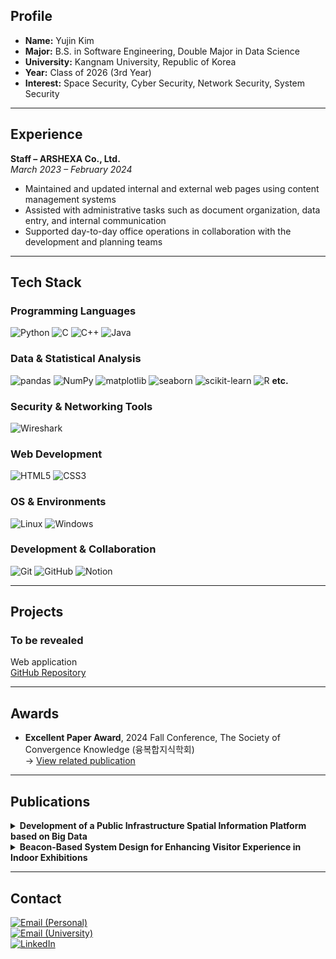 ## Profile

- **Name:** Yujin Kim  
- **Major:** B.S. in Software Engineering, Double Major in Data Science
- **University:** Kangnam University, Republic of Korea
- **Year:** Class of 2026 (3rd Year)
- **Interest:** Space Security, Cyber Security, Network Security, System Security

---

## Experience

**Staff – ARSHEXA Co., Ltd.**  
*March 2023 – February 2024*
- Maintained and updated internal and external web pages using content management systems  
- Assisted with administrative tasks such as document organization, data entry, and internal communication  
- Supported day-to-day office operations in collaboration with the development and planning teams

---

## Tech Stack

### Programming Languages  
![Python](https://img.shields.io/badge/Python-00414C?style=flat&logo=python&logoColor=white)
![C](https://img.shields.io/badge/C-1ABC9C?style=flat&logo=c&logoColor=white)
![C++](https://img.shields.io/badge/C++-00414C?style=flat&logo=c%2B%2B&logoColor=white)
![Java](https://img.shields.io/badge/Java-1ABC9C?style=flat&logo=java&logoColor=white)

### Data & Statistical Analysis  
![pandas](https://img.shields.io/badge/pandas-1ABC9C?style=flat&logo=pandas&logoColor=white)
![NumPy](https://img.shields.io/badge/NumPy-00414C?style=flat&logo=numpy&logoColor=white)
![matplotlib](https://img.shields.io/badge/matplotlib-1ABC9C?style=flat&logo=matplotlib&logoColor=white)
![seaborn](https://img.shields.io/badge/seaborn-00414C?style=flat)
![scikit-learn](https://img.shields.io/badge/scikit--learn-1ABC9C?style=flat&logo=scikit-learn&logoColor=white)
![R](https://img.shields.io/badge/R-00414C?style=flat&logo=r&logoColor=white)
**etc.**

### Security & Networking Tools  
![Wireshark](https://img.shields.io/badge/Wireshark-1ABC9C?style=flat&logo=wireshark&logoColor=white)

### Web Development  
![HTML5](https://img.shields.io/badge/HTML5-00414C?style=flat&logo=html5&logoColor=white)
![CSS3](https://img.shields.io/badge/CSS3-1ABC9C?style=flat&logo=css3&logoColor=white)

### OS & Environments  
![Linux](https://img.shields.io/badge/Linux-00414C?style=flat&logo=linux&logoColor=black)
![Windows](https://img.shields.io/badge/Windows-1ABC9C?style=flat&logo=windows&logoColor=white)

### Development & Collaboration  
![Git](https://img.shields.io/badge/Git-00414C?style=flat&logo=git&logoColor=white)
![GitHub](https://img.shields.io/badge/GitHub-1ABC9C?style=flat&logo=github&logoColor=white)
![Notion](https://img.shields.io/badge/Notion-00414C?style=flat&logo=notion&logoColor=white)

---

## Projects

### To be revealed  
Web application  
[GitHub Repository](#)

---

## Awards

- **Excellent Paper Award**, 2024 Fall Conference, The Society of Convergence Knowledge (융복합지식학회)  
  → [View related publication](#development-of-a-public-infrastructure-spatial-information-platform-based-on-big-data)

---

## Publications

<details>
<summary><strong>Development of a Public Infrastructure Spatial Information Platform based on Big Data</strong></summary>
<a name="development-of-a-public-infrastructure-spatial-information-platform-based-on-big-data"></a>
- 2024 Fall Conference, The Society of Convergence Knowledge (융복합지식학회)
- Seo Ji Hoon, Kim Yu Jin, Won Seo Yeon(Kangnam University), Joo Kil Hong(Gyeongin National University of Education)
- November 15, 2024

</details>

<details>
<summary><strong>Beacon-Based System Design for Enhancing Visitor Experience in Indoor Exhibitions</strong></summary>
- 2024 Fall Conference, The Society of Convergence Knowledge (융복합지식학회)
- Seo Ji Hoon, Kim Yu Jin, Won Seo Yeon(Kangnam University)
- November 15, 2024

</details>
  
---

## Contact

[![Email (Personal)](https://img.shields.io/badge/Email%20(Personal)-yjkim031026@gmail.com-1ABC9C?style=flat&logo=gmail&logoColor=white)](mailto:yjkim031026@gmail.com)  
[![Email (University)](https://img.shields.io/badge/Email%20(University)-cpyj126@kangnam.ac.kr-1ABC9C?style=flat&logo=gmail&logoColor=white)](mailto:cpyj126@kangnam.ac.kr)  
[![LinkedIn](https://img.shields.io/badge/LinkedIn-Connect-1ABC9C?style=flat&logo=linkedin&logoColor=white)](https://www.linkedin.com/in/yujin-kim-ksk890428)
